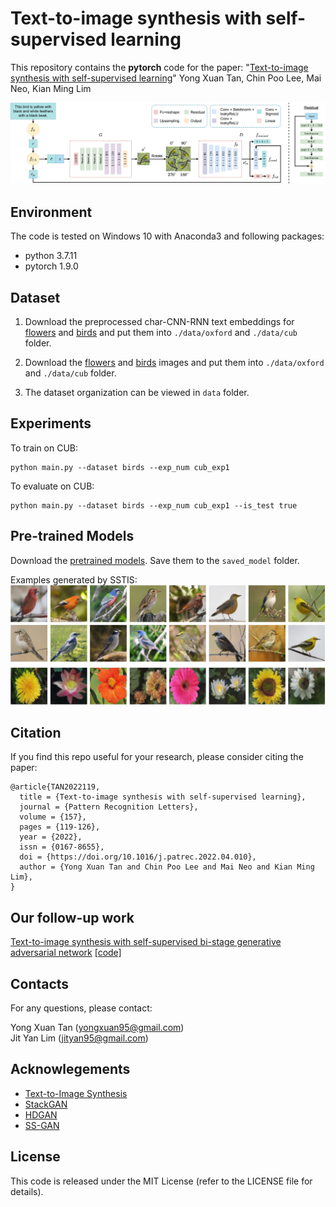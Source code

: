 # Text-to-image synthesis with self-supervised learning

This repository contains the **pytorch** code for the paper: "[Text-to-image synthesis with self-supervised learning](https://doi.org/10.1016/j.patrec.2022.04.010)" Yong Xuan Tan, Chin Poo Lee, Mai Neo, Kian Ming Lim

<img src="figures/arch.jpg" width="850px" />

## Environment
The code is tested on Windows 10 with Anaconda3 and following packages:
- python 3.7.11
- pytorch 1.9.0

## Dataset
1. Download the preprocessed char-CNN-RNN text embeddings for [flowers](https://www.dropbox.com/sh/g8rmz41xblaszb1/AABPNtIcLu1fKNoBsJTHJTIKa?dl=0) and [birds](https://www.dropbox.com/sh/v0vcgwue2nkwgrf/AACxoRYTAAacmPVfEvY-eDzia?dl=0) and put them into `./data/oxford` and `./data/cub` folder.

2. Download the [flowers](http://www.robots.ox.ac.uk/~vgg/data/flowers/102/) and [birds](http://www.vision.caltech.edu/datasets/cub_200_2011/) images and put them into `./data/oxford` and `./data/cub` folder.

3. The dataset organization can be viewed in `data` folder.

## Experiments
To train on CUB:<br/>
```
python main.py --dataset birds --exp_num cub_exp1
```
To evaluate on CUB:<br/>
```
python main.py --dataset birds --exp_num cub_exp1 --is_test true
```

## Pre-trained Models
Download the [pretrained models](https://drive.google.com/file/d/1hvgiqtjJFBpHalkbqGxzr6ZiWD2lZLup/view?usp=drive_link). Save them to the `saved_model` folder.

Examples generated by SSTIS:
<img src="figures/example.jpg" width="850px" />

## Citation
If you find this repo useful for your research, please consider citing the paper:
```
@article{TAN2022119,
  title = {Text-to-image synthesis with self-supervised learning},
  journal = {Pattern Recognition Letters},
  volume = {157},
  pages = {119-126},
  year = {2022},
  issn = {0167-8655},
  doi = {https://doi.org/10.1016/j.patrec.2022.04.010},
  author = {Yong Xuan Tan and Chin Poo Lee and Mai Neo and Kian Ming Lim},
}
```

## Our follow-up work
[Text-to-image synthesis with self-supervised bi-stage generative adversarial network](https://doi.org/10.1016/j.patrec.2023.03.023) [[code]](https://github.com/Jityan/SSBiGAN)

## Contacts
For any questions, please contact: <br/>

Yong Xuan Tan (yongxuan95@gmail.com) <br/>
Jit Yan Lim (jityan95@gmail.com)

## Acknowlegements
- [Text-to-Image Synthesis](https://github.com/aelnouby/Text-to-Image-Synthesis)
- [StackGAN](https://github.com/hanzhanggit/StackGAN)
- [HDGAN](https://github.com/ypxie/HDGan)
- [SS-GAN](https://github.com/vandit15/Self-Supervised-Gans-Pytorch)

## License
This code is released under the MIT License (refer to the LICENSE file for details).
